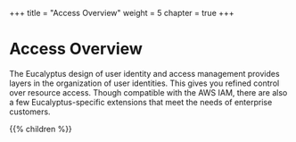 +++
title = "Access Overview"
weight = 5
chapter = true
+++


# Access Overview
The Eucalyptus design of user identity and access management provides layers in the organization of user identities. This gives you refined control over resource access. Though compatible with the AWS IAM, there are also a few Eucalyptus-specific extensions that meet the needs of enterprise customers.



{{% children %}}
